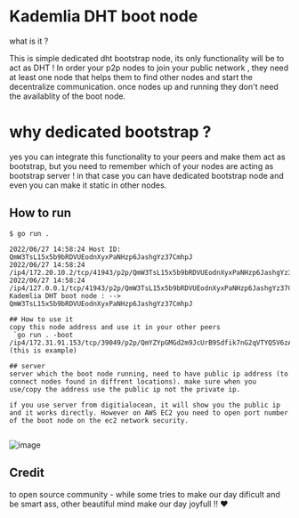 # Kademlia DHT boot node 

what is it ? 

This is simple dedicated dht bootstrap node, its only functionality will be to act as DHT !
In order your p2p nodes to join your public network , they need at least one node that helps them to find other nodes and start the decentralize communication. once nodes up and running they don't need the availablity of the boot node. 

# why dedicated bootstrap ?
yes you can integrate this functionality to your peers and make them act as bootstrap, but you need to remember which of
your nodes are acting as bootstrap server ! in that case you can have dedicated bootstrap node and even you can make it static 
in other nodes. 
## How to run

```shell
$ go run .

2022/06/27 14:58:24 Host ID: QmW3TsL15x5b9bRDVUEodnXyxPaNHzp6JashgYz37CmhpJ
2022/06/27 14:58:24   /ip4/172.20.10.2/tcp/41943/p2p/QmW3TsL15x5b9bRDVUEodnXyxPaNHzp6JashgYz37CmhpJ
2022/06/27 14:58:24   /ip4/127.0.0.1/tcp/41943/p2p/QmW3TsL15x5b9bRDVUEodnXyxPaNHzp6JashgYz37CmhpJ
Kademlia DHT boot node : -->  QmW3TsL15x5b9bRDVUEodnXyxPaNHzp6JashgYz37CmhpJ

## How to use it
copy this node address and use it in your other peers
 `go run . -boot /ip4/172.31.91.153/tcp/39049/p2p/QmYZYpGMGd2m9JcUrB9Sdfik7nG2qVTYQ5V6zAVSe6dHTh` (this is example)

## server
server which the boot node running, need to have public ip address (to connect nodes found in diffrent locations). make sure when you use/copy the address use the public ip not the private ip. 

if you use server from digitialocean, it will show you the public ip and it works directly. However on AWS EC2 you need to open port number of the boot node on the ec2 network security.
 

```
![image](https://user-images.githubusercontent.com/25494022/190240123-92ce450c-6d47-4d8b-bf8b-522ce3a152cd.png)

## Credit
to open source community - while some tries to make our day dificult and be smart ass, other beautiful mind make our day joyfull !! ❤️
